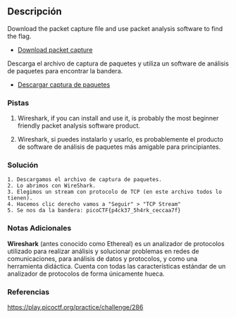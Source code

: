 ## Descripción
Download the packet capture file and use packet analysis software to find the flag.
- [Download packet capture](https://artifacts.picoctf.net/c/194/network-dump.flag.pcap)

Descarga el archivo de captura de paquetes y utiliza un software de análisis de paquetes para encontrar la bandera.
- [Descargar captura de paquetes](https://artifacts.picoctf.net/c/194/network-dump.flag.pcap)
### Pistas
1. Wireshark, if you can install and use it, is probably the most beginner friendly packet analysis software product.

1. Wireshark, si puedes instalarlo y usarlo, es probablemente el producto de software de análisis de paquetes más amigable para principiantes.
### Solución
```
1. Descargamos el archivo de captura de paquetes.
2. Lo abrimos con WireShark.
3. Elegimos un stream con protocolo de TCP (en este archivo todos lo tienen).
4. Hacemos clic derecho vamos a "Seguir" > "TCP Stream"
5. Se nos da la bandera: picoCTF{p4ck37_5h4rk_ceccaa7f}
```
### Notas Adicionales
**Wireshark** (antes conocido como Ethereal) es un analizador de protocolos utilizado para realizar análisis y solucionar problemas en redes de comunicaciones, para análisis de datos y protocolos, y como una herramienta didáctica. Cuenta con todas las características estándar de un analizador de protocolos de forma únicamente hueca.
### Referencias
https://play.picoctf.org/practice/challenge/286